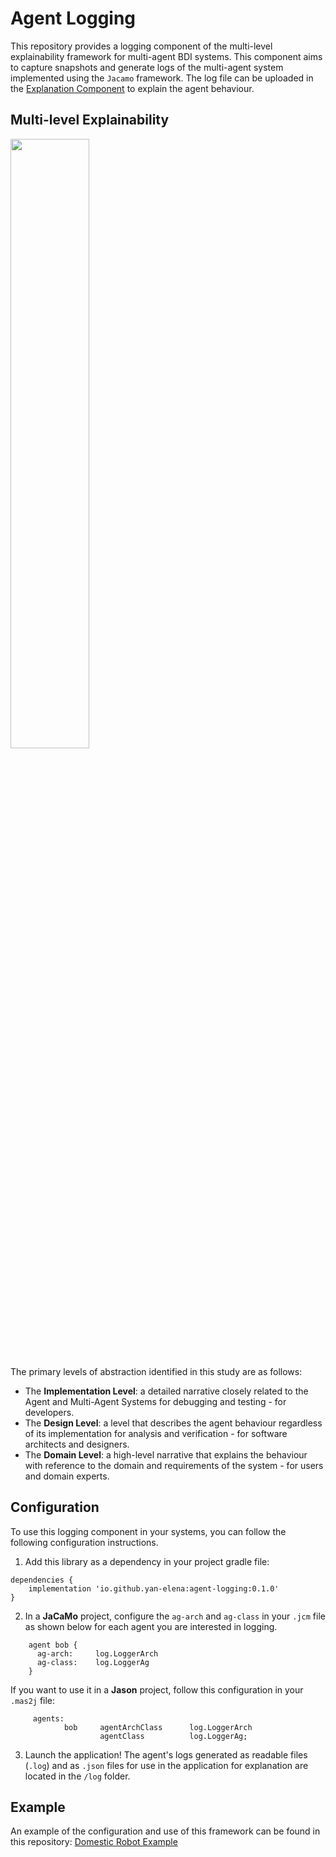 # Agent Logging

This repository provides a logging component of the multi-level explainability framework for multi-agent BDI systems. This component aims to capture snapshots and generate logs of the multi-agent system implemented using the `Jacamo` framework. The log file can be uploaded in the [Explanation Component](https://yan-elena.github.io/agent-explanation/) to explain the agent behaviour.

## Multi-level Explainability

<img src="https://github.com/yan-elena/agent-logging/assets/78790594/30b7159b-bfd8-4983-b23a-841e34ab8aaf" width=50%>

The primary levels of abstraction identified in this study are as follows:
- The **Implementation Level**: a detailed narrative closely related to the Agent and Multi-Agent Systems for debugging and testing - for developers.
- The **Design Level**: a level that describes the agent behaviour regardless of its implementation for analysis and verification - for software architects and designers.
- The **Domain Level**: a high-level narrative that explains the behaviour with reference to the domain and requirements of the system - for users and domain experts.

## Configuration

To use this logging component in your systems, you can follow the following configuration instructions.

1. Add this library as a dependency in your project gradle file:
```
dependencies {
    implementation 'io.github.yan-elena:agent-logging:0.1.0'
}
```

2. In a **JaCaMo** project, configure the `ag-arch` and `ag-class` in your `.jcm` file as shown below for each agent you are interested in logging.
```
    agent bob { 
      ag-arch:     log.LoggerArch
      ag-class:    log.LoggerAg
    }
```

  If you want to use it in a **Jason** project, follow this configuration in your `.mas2j` file:
```
     agents:
            bob     agentArchClass      log.LoggerArch
                    agentClass          log.LoggerAg;
```

3. Launch the application! The agent's logs generated as readable files (`.log`) and as `.json` files for use in the application for explanation are located in the `/log` folder.

## Example

An example of the configuration and use of this framework can be found in this repository: [Domestic Robot Example](https://github.com/yan-elena/domestic-robot-example)

